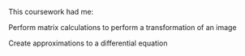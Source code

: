 This coursework had me:

Perform matrix calculations to perform a transformation of an image

Create approximations to a differential equation
